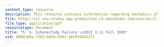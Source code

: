 ```yaml
---
content_type: resource
description: This resource contains information regarding mechanics of materials.
file: https://ol-ocw-studio-app-production.s3.amazonaws.com/courses/3-11-mechanics-of-materials-fall-1999/680420daf203842dd583a0c9594422f1_MIT3_11F99_ship.pdf
file_type: application/pdf
resourcetype: Document
title: "S. S. Schenectady Failure \u2013 3.11 Fall 1999"
uid: 680420da-f203-842d-d583-a0c9594422f1
---
```

